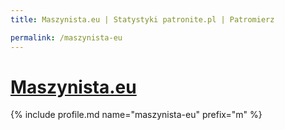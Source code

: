 ```yaml
---
title: Maszynista.eu | Statystyki patronite.pl | Patromierz

permalink: /maszynista-eu
---
```


# [Maszynista.eu](https://patronite.pl/maszynista-eu)

{% include profile.md name="maszynista-eu" prefix="m" %}
